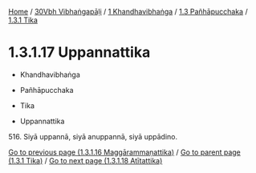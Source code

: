 
[Home](/) / [30Vbh Vibhaṅgapāḷi](../../...md) / [1 Khandhavibhaṅga](../...md) / [1.3 Pañhāpucchaka](...md) / [1.3.1 Tika](../30Vbh/1/1.3/1.3.1.md)

# 1.3.1.17 Uppannattika

* Khandhavibhaṅga

* Pañhāpucchaka

* Tika

* Uppannattika

516\. Siyā uppannā, siyā anuppannā, siyā uppādino.

[Go to previous page (1.3.1.16 Maggārammaṇattika)](1.3.1.16.md) / [Go to parent page (1.3.1 Tika)](../30Vbh/1/1.3/1.3.1.md) / [Go to next page (1.3.1.18 Atītattika)](1.3.1.18.md)


